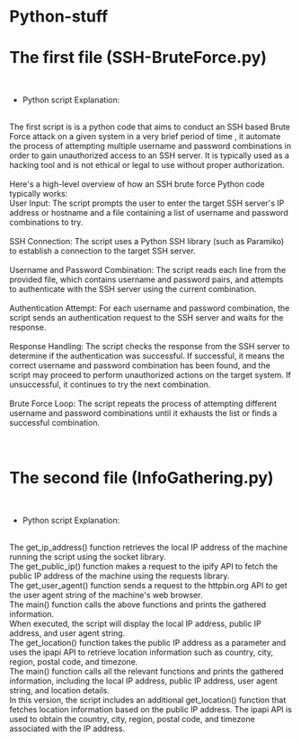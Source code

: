 # Python-stuff
<h1 center="align">The first file (SSH-BruteForce.py)</h1> <br/>

- Python script Explanation:<br/>
<br/>
The first script is is a python code that aims to conduct an SSH based Brute Force attack on a given system in a very brief period of time , it automate the process of attempting multiple username and password combinations in order to gain unauthorized access to an SSH server. It is typically used as a hacking tool and is not ethical or legal to use without proper authorization. <br/>
<br/>
Here's a high-level overview of how an SSH brute force Python code typically works:<br/>
User Input: The script prompts the user to enter the target SSH server's IP address or hostname and a file containing a list of username and password combinations to try.<br/>
<br/>
SSH Connection: The script uses a Python SSH library (such as Paramiko) to establish a connection to the target SSH server.<br/>
<br/>
Username and Password Combination: The script reads each line from the provided file, which contains username and password pairs, and attempts to authenticate with the SSH server using the current combination.<br/>
<br/>
Authentication Attempt: For each username and password combination, the script sends an authentication request to the SSH server and waits for the response.<br/>
<br/>
Response Handling: The script checks the response from the SSH server to determine if the authentication was successful. If successful, it means the correct username and password combination has been found, and the script may proceed to perform unauthorized actions on the target system. If unsuccessful, it continues to try the next combination.<br/>
<br/>
Brute Force Loop: The script repeats the process of attempting different username and password combinations until it exhausts the list or finds a successful combination.<br/>
<br/>
<br/>
<h1 center="align">The second file (InfoGathering.py)</h1> <br/>

- Python script Explanation:<br/>
<br/>
The get_ip_address() function retrieves the local IP address of the machine running the script using the socket library.<br/>
The get_public_ip() function makes a request to the ipify API to fetch the public IP address of the machine using the requests library.<br/>
The get_user_agent() function sends a request to the httpbin.org API to get the user agent string of the machine's web browser.<br/>
The main() function calls the above functions and prints the gathered information.<br/>
When executed, the script will display the local IP address, public IP address, and user agent string.<br/>
The get_location() function takes the public IP address as a parameter and uses the ipapi API to retrieve location information such as country, city, region, postal code, and timezone.<br/>
The main() function calls all the relevant functions and prints the gathered information, including the local IP address, public IP address, user agent string, and location details.<br/>
In this version, the script includes an additional get_location() function that fetches location information based on the public IP address. The ipapi API is used to obtain the country, city, region, postal code, and timezone associated with the IP address.<br/>


